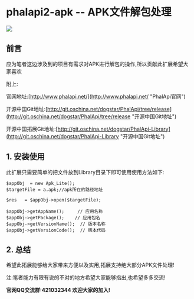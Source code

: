 # phalapi2-apk -- APK文件解包处理

![](http://webtools.qiniudn.com/master-LOGO-20150410_50.jpg)

## 前言

应为笔者这边涉及到的项目有需求对APK进行解包的操作,所以贡献此扩展希望大家喜欢

附上:

官网地址:[http://www.phalapi.net/](http://www.phalapi.net/ "PhalApi官网")

开源中国Git地址:[http://git.oschina.net/dogstar/PhalApi/tree/release](http://git.oschina.net/dogstar/PhalApi/tree/release "开源中国Git地址")

开源中国拓展Git地址:[http://git.oschina.net/dogstar/PhalApi-Library](http://git.oschina.net/dogstar/PhalApi-Library "开源中国Git地址")


## 1. 安装使用

此扩展只需要简单的把文件放到Library目录下即可使用使用方法如下:

    $appObj  = new Apk_Lite(); 
    $targetFile = a.apk;//apk所在的路径地址
    
    $res   = $appObj->open($targetFile);
    
    $appObj->getAppName();     // 应用名称
    $appObj->getPackage();    // 应用包名
    $appObj->getVersionName();  // 版本名称
    $appObj->getVersionCode();  // 版本代码


## 2. 总结

希望此拓展能够给大家带来方便以及实用,拓展支持绝大部分APK文件处理!

注:笔者能力有限有说的不对的地方希望大家能够指出,也希望多多交流!

**官网QQ交流群:421032344  欢迎大家的加入!**
